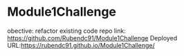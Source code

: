 # Module1Challenge
obective: refactor existing code
repo link: https://github.com/Rubendc91/Module1Challenge
Deployed URL:https://rubendc91.github.io/Module1Challenge/
